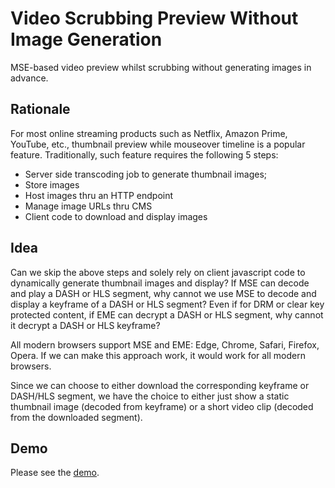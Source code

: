 # Video Scrubbing Preview Without Image Generation
MSE-based video preview whilst scrubbing without generating images in advance.

## Rationale
For most online streaming products such as Netflix, Amazon Prime, YouTube, etc., thumbnail preview while mouseover timeline is a popular feature. Traditionally, such feature requires the following 5 steps:
 - Server side transcoding job to generate thumbnail images;
 - Store images
 - Host images thru an HTTP endpoint
 - Manage image URLs thru CMS
 - Client code to download and display images

## Idea
Can we skip the above steps and solely rely on client javascript code to dynamically generate thumbnail images and display? If MSE can decode and play a DASH or HLS segment, why cannot we use MSE to decode and display a keyframe of a DASH or HLS segment? Even if for DRM or clear key protected content, if EME can decrypt a DASH or HLS segment, why cannot it decrypt a DASH or HLS keyframe? 

All modern browsers support MSE and EME: Edge, Chrome, Safari, Firefox, Opera. If we can make this approach work, it would work for all modern browsers.

Since we can choose to either download the corresponding keyframe or DASH/HLS segment, we have the choice to either just show a static thumbnail image (decoded from keyframe) or a short video clip (decoded from the downloaded segment). 

## Demo
Please see the [demo](https://openidconnectweb.azurewebsites.net/Plugin/Preview.html).


